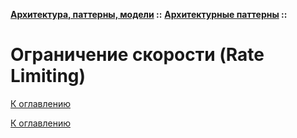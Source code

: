 **[Архитектура, паттерны, модели](../../README.md#patterns) ::** 
**[Архитектурные паттерны](../../README.md#patterns-architectural) ::**
# Ограничение скорости (Rate Limiting)

<!--

-->

[К оглавлению](../../README.md#patterns-architectural)



[К оглавлению](../../README.md#patterns-architectural)
